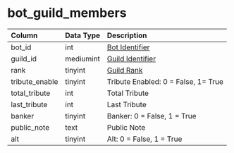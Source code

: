 # bot_guild_members

| Column | Data Type | Description |
| :--- | :--- | :--- |
| bot_id | int | [Bot Identifier](bot_data.md) |
| guild_id | mediumint | [Guild Identifier](../../../schema/categories/guilds/guilds.md) |
| rank | tinyint | [Guild Rank](../../../../categories/player/guild-ranks) |
| tribute_enable | tinyint | Tribute Enabled: 0 = False, 1= True |
| total_tribute | int | Total Tribute |
| last_tribute | int | Last Tribute |
| banker | tinyint | Banker: 0 = False, 1 = True |
| public_note | text | Public Note |
| alt | tinyint | Alt: 0 = False, 1 = True |

